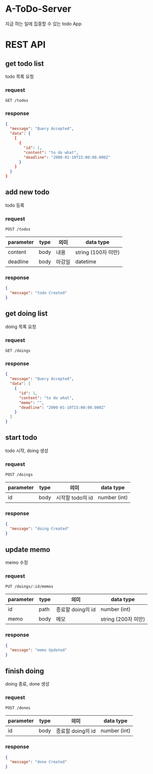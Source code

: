 # A-ToDo-Server

지금 하는 일에 집중할 수 있는 todo App

# REST API

## get todo list

todo 목록 요청

### request

```http
GET /todos
```

### response

```json
{
  "message": "Query Accepted",
  "data": {
    [
      {
        "id": 1,
        "content": "to do what",
        "deadline": "2000-01-10T15:00:00.000Z"
      }
    ]
  }
}
```

## add new todo

todo 등록

### request

```http
POST /todos
```

| parameter | type | 의미   | data type           |
| --------- | ---- | ------ | ------------------- |
| content   | body | 내용   | string (100자 미만) |
| deadline  | body | 마감일 | datetime            |

### response

```json
{
  "message": "todo Created"
}
```

## get doing list

doing 목록 요청

### request

```http
GET /doings
```

### response

```json
{
  "message": "Query Accepted",
  "data": [
    {
      "id": 1,
      "content": "to do what",
      "memo": "",
      "deadline": "2000-01-10T15:00:00.000Z"
    }
  ]
}
```

## start todo

todo 시작, doing 생성

### request

```http
POST /doings
```

| parameter | type | 의미             | data type    |
| --------- | ---- | ---------------- | ------------ |
| id        | body | 시작할 todo의 id | number (int) |

### response

```json
{
  "message": "doing Created"
}
```

## update memo

memo 수정

### request

```http
PUT /doings/:id/memos
```

| parameter | type | 의미              | data type           |
| --------- | ---- | ----------------- | ------------------- |
| id        | path | 종료할 doing의 id | number (int)        |
| memo      | body | 메모              | string (200자 미만) |

### response

```json
{
  "message": "memo Updated"
}
```

## finish doing

doing 종료, done 생성

### request

```http
POST /dones
```

| parameter | type | 의미              | data type    |
| --------- | ---- | ----------------- | ------------ |
| id        | body | 종료할 doing의 id | number (int) |

### response

```json
{
  "message": "done Created"
}
```
